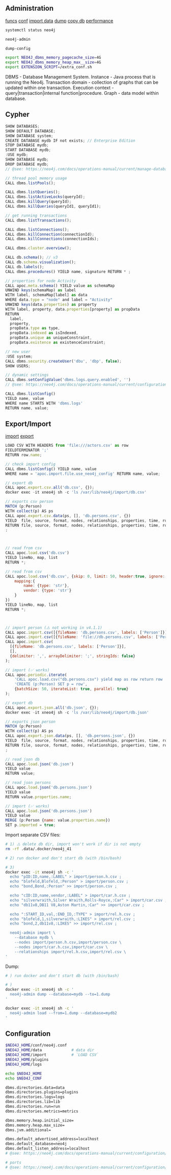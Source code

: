Administration
-

[funcs](https://neo4j.com/docs/operations-manual/current/reference/procedures/)
[conf](https://neo4j.com/docs/operations-manual/current/reference/configuration-settings/)
[import data](https://neo4j.com/docs/operations-manual/current/tools/import/)
[dump](https://neo4j.com/docs/operations-manual/current/tools/dump-load/)
[copy db](https://neo4j.com/docs/operations-manual/current/tools/copy/)
[performance](https://neo4j.com/developer/guide-performance-tuning/)

````sh
systemctl status neo4j

neo4j-admin

dump-config

export NEO4J_dbms_memory_pagecache_size=4G
export NEO4J_dbms_memory_heap_max__size=4G
export EXTENSION_SCRIPT=/extra_conf.sh
````

DBMS - Database Management System.
Instance -  Java process that is running the Neo4j.
Transaction domain - collection of graphs that can be updated within one transaction.
Execution context - query|transaction|internal function|procedure.
Graph - data model within database.

## Cypher

````js
SHOW DATABASES;
SHOW DEFAULT DATABASE;
SHOW DATABASE system;
CREATE DATABASE mydb IF not exists; // Enterprise Edition
STOP DATABASE mydb;
START DATABASE mydb;
:USE mydb;
SHOW DATABASE mydb;
DROP DATABASE mydb;
// @see: https://neo4j.com/docs/operations-manual/current/manage-databases/queries/

// thread pool memory usage
CALL dbms.listPools();

CALL dbms.listQueries();
CALL dbms.listActiveLocks(queryId);
CALL dbms.killQuery(queryId);
CALL dbms.killQueries(queryId1, queryId1);

// get running transactions
CALL dbms.listTransactions();

CALL dbms.listConnections();
CALL dbms.killConnection(connectionId);
CALL dbms.killConnections(connectionIds);

CALL dbms.cluster.overview();

CALL db.schema(); // v3
CALL db.schema.visualization();
CALL db.labels();
CALL dbms.procedures() YIELD name, signature RETURN * ;

// properties for node Activity
CALL apoc.meta.schema() YIELD value as schemaMap
UNWIND keys(schemaMap) as label
WITH label, schemaMap[label] as data
WHERE data.type = "node" and label = "Activity"
UNWIND keys(data.properties) as property
WITH label, property, data.properties[property] as propData
RETURN
  label,
  property,
  propData.type as type,
  propData.indexed as isIndexed,
  propData.unique as uniqueConstraint,
  propData.existence as existenceConstraint;

// new user
:USE system;
CALL dbms.security.createUser('dbu', 'dbp', false);
SHOW USERS;

// dynamic settings
CALL dbms.setConfigValue('dbms.logs.query.enabled', '')
// @see: https://neo4j.com/docs/operations-manual/current/configuration/dynamic-settings/

CALL dbms.listConfig()
YIELD name, value
WHERE name STARTS WITH 'dbms.logs'
RETURN name, value;
````

## Export/Import

[import](https://neo4j.com/labs/apoc/4.1/import/)
[export](https://neo4j.com/labs/apoc/4.1/export/)

````js
LOAD CSV WITH HEADERS from 'file:///actors.csv' as row
FIELDTERMINATOR ';'
RETURN row.name;
````

````js
// check import config
CALL dbms.listConfig() YIELD name, value
WHERE name = 'apoc.import.file.use_neo4j_config' RETURN name, value;

````

````js
// export db
CALL apoc.export.csv.all('db.csv', {});
docker exec -it xneo4j sh -c 'ls /var/lib/neo4j/import/db.csv'

// exports csv person
MATCH (p:Person)
WITH collect(p) AS ps
CALL apoc.export.csv.data(ps, [], 'db.persons.csv', {})
YIELD  file, source, format, nodes, relationships, properties, time, rows, batchSize, batches, done, data
RETURN file, source, format, nodes, relationships, properties, time, rows, batchSize, batches, done, data
;



// read from csv
CALL apoc.load.csv('db.csv')
YIELD lineNo, map, list
RETURN *;

// read from csv
CALL apoc.load.csv('db.csv', {skip: 0, limit: 50, header:true, ignore:['status'],
    mapping:{
        name: {type: 'str'},
        vendor: {type: 'str'}
    }
})
YIELD lineNo, map, list
RETURN *;



// import person (⚠️ not working in v4.1.1)
CALL apoc.import.csv([{fileName: 'db.persons.csv', labels: ['Person']}], [], {});
CALL apoc.import.csv([{fileName: 'file://db.persons.csv', labels: ['Person']}], [], {});
CALL apoc.import.csv(
  [{fileName: 'db.persons.csv', labels: ['Person']}],
  [],
  {delimiter: ',', arrayDelimiter: ';', stringIds: false}
);

// import (✅ works)
CALL apoc.periodic.iterate(
    'CALL apoc.load.csv("db.persons.csv") yield map as row return row ',
    'CREATE (p:Person) SET p = row',
    {batchSize: 50, iterateList: true, parallel: true}
);
````

````js
// export db
CALL apoc.export.json.all('db.json', {});
docker exec -it xneo4j sh -c 'ls /var/lib/neo4j/import/db.json'

// exports json person
MATCH (p:Person)
WITH collect(p) AS ps
CALL apoc.export.json.data(ps, [], 'db.persons.json', {})
YIELD  file, source, format, nodes, relationships, properties, time, rows, batchSize, batches, done, data
RETURN file, source, format, nodes, relationships, properties, time, rows, batchSize, batches, done, data
;

// read json db
CALL apoc.load.json('db.json')
YIELD value
RETURN value;

// read json persons
CALL apoc.load.json('db.persons.json')
YIELD value
RETURN value.properties.name;

// import (✅ works)
CALL apoc.load.json('db.persons.json')
YIELD value
MERGE (p:Person {name: value.properties.name})
SET p.imported = true;

````

Import separate CSV files:

````sh
# 1) ⚠️ delete db dir, import won't work if dir is not empty
rm -rf .data/.docker/neo4j_41

# 2) run docker and don't start db (with /bin/bash)

# 3)
docker exec -it xneo4j sh -c '
  echo "pID:ID,name,:LABEL" > import/person.h.csv ;
  echo "blofeld,Blofeld,:Person" > import/person.csv ;
  echo "bond,Bond,:Person" >> import/person.csv ;

  echo "cID:ID,name,vendor,:LABEL" > import/car.h.csv ;
  echo "silverwraith,Silver Wraith,Rolls-Royce,:Car" > import/car.csv ;
  echo "db11v8,DB11 V8,Aston Martin,:Car" >> import/car.csv ;

  echo ":START_ID,val,:END_ID,:TYPE" > import/rel.h.csv ;
  echo "blofeld,1,silverwraith,:LIKES" > import/rel.csv ;
  echo "bond,2,db11v8,:LIKES" >> import/rel.csv ;

  neo4j-admin import \
    --database mydb \
    --nodes import/person.h.csv,import/person.csv \
    --nodes import/car.h.csv,import/car.csv \
    --relationships import/rel.h.csv,import/rel.csv \
'
````

Dump:

````sh
# ) run docker and don't start db (with /bin/bash)

# )
docker exec -it xneo4j sh -c '
  neo4j-admin dump --database=mydb --to=1.dump
'

docker exec -it xneo4j sh -c '
  neo4j-admin load --from=1.dump --database=mydb2
'
````

## Configuration

````sh
$NEO4J_HOME/conf/neo4j.conf
$NEO4J_HOME/data             # data dir
$NEO4J_HOME/import           # `LOAD CSV`
$NEO4J_HOME/plugins
$NEO4J_HOME/logs

echo $NEO4J_HOME
echo $NEO4J_CONF

dbms.directories.data=data
dbms.directories.plugins=plugins
dbms.directories.logs=logs
dbms.directories.lib=lib
dbms.directories.run=run
dbms.directories.metrics=metrics

dbms.memory.heap.initial_size=
dbms.memory.heap.max_size=
dbms.jvm.additional=

dbms.default_advertised_address=localhost
dbms.default_database=neo4j
dbms.default_listen_address=localhost
# @see: https://neo4j.com/docs/operations-manual/current/configuration/connectors/

# ports
# @see: https://neo4j.com/docs/operations-manual/current/configuration/ports/

````
